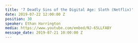 ```yaml
---
title: '7 Deadly Sins of the Digital Age: Sloth (Netflix)'
date: 2019-07-22 12:00:00 Z
position: 30
speaker: Ethan Harrington
media: https://www.youtube.com/embed/NJ-65LLFABY
message_date: 2019-07-21 10:00:00 Z
---
```


